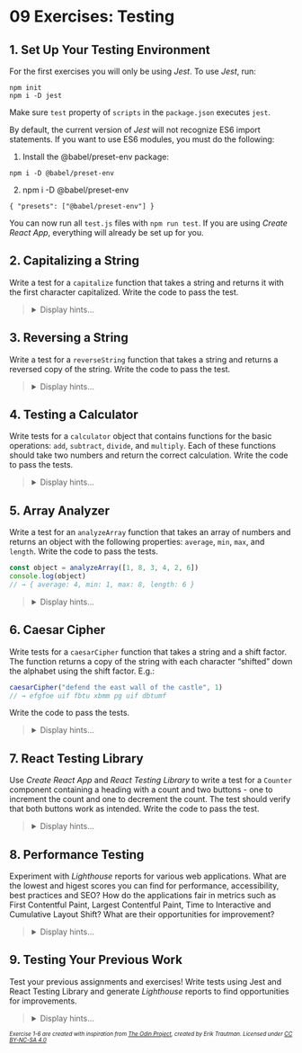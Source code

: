 # 09 Exercises: Testing

## 1. Set Up Your Testing Environment

For the first exercises you will only be using _Jest_. To use _Jest_, run:

```
npm init
npm i -D jest
```

Make sure `test` property of `scripts` in the `package.json` executes `jest`.

By default, the current version of _Jest_ will not recognize ES6 import statements. If you want to use ES6 modules, you must do the following:

1. Install the @babel/preset-env package:

```
npm i -D @babel/preset-env
```

2. npm i -D @babel/preset-env

```
{ "presets": ["@babel/preset-env"] }
```

You can now run all `test.js` files with `npm run test`. If you are using _Create React App_, everything will already be set up for you.

## 2. Capitalizing a String

Write a test for a `capitalize` function that takes a string and returns it with the first character capitalized. Write the code to pass the test.

<blockquote>
<details>
<summary>Display hints...</summary>
<p>You can write a test with the <code>it</code> function, which takes two arguments - a description of the test and the test function itself. This test function should contain an <code>expect</code> function paired with a matcher to assert specific behaviour of your code. <a href="https://jestjs.io/docs/getting-started">Learn more here</a></p>
<details>
<summary>Display solution...</summary>

```js
function capitalize(string) {
    return string.charAt(0).toUpperCase() + string.slice(1)
}

it("capitalizes the first letter", () => {
    expect(capitalize("hello")).toBe("Hello")
})
```

</details>
</details>
</blockquote>

## 3. Reversing a String

Write a test for a `reverseString` function that takes a string and returns a reversed copy of the string. Write the code to pass the test.

<blockquote>
<details>
<summary>Display hints...</summary>
<p>You already know how to reverse an array. It might be helpful to convert the string into an array and then back into a string once you have reversed it.</p>
<details>
<summary>Display solution...</summary>

```js
function reverseString(string) {
    return [...string].reverse().join("")
}

it("reverses the string", () => {
    expect(reverseString("123")).toBe("321")
})
```

</details>
</details>
</blockquote>

## 4. Testing a Calculator

Write tests for a `calculator` object that contains functions for the basic operations: `add`, `subtract`, `divide`, and `multiply`. Each of these functions should take two numbers and return the correct calculation. Write the code to pass the tests.

<blockquote>
<details>
<summary>Display hints...</summary>
<p>If you are testing decimal numbers, it might be worth noting that intuitive equality comparisons often fail, because arithmetic on decimal (base 10) values often have rounding errors in limited precision binary (base 2) representation. For example, <code>0.2 + 0.1</code> is actually <code>0.30000000000000004</code>. You can use <code>toBeCloseTo</code> to compare floating point numbers for approximate equality.</p>
<details>
<summary>Display solution...</summary>

```js
const calculator = {
    add: (x, y) => x + y,
    subtract: (x, y) => x - y,
    divide: (x, y) => x / y,
    multiply: (x, y) => x * y,
}

it("adds two numbers", () => {
    expect(calculator.add(2, 2)).toBe(4)
})

it("adds decimal numbers", () => {
    expect(calculator.add(0.1, 0.2)).toBeCloseTo(0.3)
})

it("subtracts two numbers", () => {
    expect(calculator.subtract(2, 1)).toBe(1)
})

it("divides two numbers", () => {
    expect(calculator.divide(6, 2)).toBe(3)
})

it("divides with zero", () => {
    expect(calculator.divide(2, 0)).toBe(Infinity)
})

it("multiplies two numbers", () => {
    expect(calculator.multiply(5, 2)).toBe(10)
})
```

</details>
</details>
</blockquote>

## 5. Array Analyzer

Write a test for an `analyzeArray` function that takes an array of numbers and returns an object with the following properties: `average`, `min`, `max`, and `length`. Write the code to pass the tests.

```js
const object = analyzeArray([1, 8, 3, 4, 2, 6])
console.log(object)
// → { average: 4, min: 1, max: 8, length: 6 }
```

<blockquote>
<details>
<summary>Display hints...</summary>
<p>Remember to handle edge cases such as empty arrays or arrays with non-number elements.</p>
<details>
<summary>Display solution...</summary>

```js
function analyzeArray(array) {
    const length = array.length

    if (length === 0) return { average: undefined, min: undefined, max: undefined, length }

    const min = Math.min(...array)
    const max = Math.max(...array)
    const sum = array.reduce((acc, curr) => acc + curr)
    const average = sum / length

    if (Number.isNaN(average)) return { average, min: undefined, max: undefined, length }

    return { average, min, max, length }
}

it("returns the correct average", () => {
    const array = [1, 8, 3, 4, 2, 6]
    const result = analyzeArray(array)
    expect(result.average).toBe(4)
})

it("returns the correct min", () => {
    const array = [1, 8, 3, 4, 2, 6]
    const result = analyzeArray(array)
    expect(result.min).toBe(1)
})

it("returns the correct max", () => {
    const array = [1, 8, 3, 4, 2, 6]
    const result = analyzeArray(array)
    expect(result.max).toBe(8)
})

it("returns the correct length", () => {
    const array = [1, 8, 3, 4, 2, 6]
    const result = analyzeArray(array)
    expect(result.length).toBe(6)
})

it("returns an object with length 0 if given an empty array", () => {
    const array = []
    const result = analyzeArray(array)
    const expected = {
        average: undefined,
        min: undefined,
        max: undefined,
        length: 0,
    }
    expect(result).toEqual(expected)
})

it("returns an object with NaN for average if given an array with non-number elements", () => {
    const array = ["a", "b", 2]
    const result = analyzeArray(array)
    const expected = {
        average: NaN,
        min: undefined,
        max: undefined,
        length: 3,
    }
    expect(result).toEqual(expected)
})
```

</details>
</details>
</blockquote>

## 6. Caesar Cipher

Write tests for a `caesarCipher` function that takes a string and a shift factor. The function returns a copy of the string with each character “shifted” down the alphabet using the shift factor. E.g.:

```js
caesarCipher("defend the east wall of the castle", 1)
// → efgfoe uif fbtu xbmm pg uif dbtumf
```

Write the code to pass the tests.

<blockquote>
<details>
<summary>Display hints...</summary>
<p>Learn more about how a Caesar cipher works on <a href="http://practicalcryptography.com/ciphers/caesar-cipher/">this website</a>.</p>
<p>The exercise might be easier if you apply test driven development, testing and then implement one thing at a time. E.g.:</p>
<ol>
<li>Test a simple shift of abc to bcd.</li>
<li>Test with other characters than letters.</li>
<li>Test wrapping from z to a.</li>
<li>Test keeping the same case.</li>
<li>Works with negative shift values.</li>
</ol>
<p>You can create a string containing the alphabet and use <code>indexOf</code> to find out what number a character is in the alphabet (or you can work directly with UTF-16 code units using <code>charCodeAt</code>). If <code>indexOf</code> returns <code>-1</code> it is not a letter in your alphabet. To wrap from z to a you can use modulus and the length of the alphabet.</p>

<details>
<summary>Display solution...</summary>

```js
function caesarCipher(string, shift) {
    const alphabet = "abcdefghijklmnopqrstuvwxyz"
    return [...string]
        .map(char => {
            let charIndex = alphabet.indexOf(char.toLowerCase())
            if (charIndex === -1) return char
            let shiftedIndex = (charIndex + shift) % alphabet.length
            if (shiftedIndex < 0) shiftedIndex += alphabet.length
            return char === char.toUpperCase() ? alphabet[shiftedIndex].toUpperCase() : alphabet[shiftedIndex]
        })
        .join("")
}

it("shifts abc once", () => {
    expect(caesarCipher("abc", 1)).toBe("bcd")
})

it("works with punctuation", () => {
    expect(caesarCipher("ab.c", 1)).toBe("bc.d")
})

it("wraps from z to a", () => {
    expect(caesarCipher("xyz", 2)).toBe("zab")
})

it("maintains capitalization", () => {
    expect(caesarCipher("aBc", 1)).toBe("bCd")
    expect(caesarCipher("ABC", 1)).not.toBe("bcd")
})

it("works with negativ shift", () => {
    expect(caesarCipher("abc", -1)).toBe("zab")
})
```

</details>
</details>
</blockquote>

## 7. React Testing Library

Use _Create React App_ and _React Testing Library_ to write a test for a `Counter` component containing a heading with a count and two buttons - one to increment the count and one to decrement the count. The test should verify that both buttons work as intended. Write the code to pass the test.

<blockquote>
<details>
<summary>Display hints...</summary>
<p>Remember - arrange, act and assert! You can render the component with the <code>render</code> function, fire click events with <code>fireEvent.click</code> and create assertions using <code>expect</code> together with <code>toHaveTextContent</code>.</p> You can find elements using the <code>getByText</code> and <code>getByRole</code> functions on the screen object.
<p>Refer to <a href="https://testing-library.com/docs/react-testing-library/cheatsheet">this cheat sheet</a>, if you need more help setting up the component test.</p>
<details>
<summary>Display solution...</summary>

```js
// Counter.js
import { useState } from "react"

export default function Counter() {
    const [count, setCount] = useState(0)

    return (
        <>
            <h1>Count: {count}</h1>
            <button onClick={() => setCount(count + 1)}>Increment</button>
            <button onClick={() => setCount(count - 1)}>Decrement</button>
        </>
    )
}

// Counter.test.js
import { render, screen, fireEvent } from "@testing-library/react"
import Counter from "./Counter"

it("increments and decrements count", () => {
    render(<Counter />)

    const incrementButton = screen.getByText("Increment")
    const decrementButton = screen.getByText("Decrement")
    const count = screen.getByRole("heading")

    fireEvent.click(incrementButton)
    expect(count).toHaveTextContent("Count: 1")

    fireEvent.click(decrementButton)
    expect(count).toHaveTextContent("Count: 0")
})
```

</details>
</details>
</blockquote>

## 8. Performance Testing

Experiment with _Lighthouse_ reports for various web applications. What are the lowest and higest scores you can find for performance, accessibility, best practices and SEO? How do the applications fair in metrics such as First Contentful Paint, Largest Contentful Paint, Time to Interactive and Cumulative Layout Shift? What are their opportunities for improvement?

<blockquote>
<details>
<summary>Display hints...</summary>
<p><em>Lighthouse</em> comes preinstalled with the <em>Chrome</em> and <em>Edge</em> browsers and is available in the developer tools.</p>
<p>You can learn more about <em>Lighthouse</em> on the <a href="https://developer.chrome.com/docs/lighthouse/overview/">official website</a>, from which it is also possible to generate Lighthouse tests directly.</p>
</details>
</blockquote>

## 9. Testing Your Previous Work

Test your previous assignments and exercises! Write tests using Jest and React Testing Library and generate _Lighthouse_ reports to find opportunities for improvements.

<blockquote>
<details>
<summary>Display hints...</summary>
<p>Remember - the more your tests resemble the way your software is used, the more confidence they can give you.</p>
<p>Writing tests for your tic-tac-toe game is good practice. If you have created a lot of pure functions these are straight forward to test!</p>
<p>If you are testing your Pokedex, it might be helpful to look into the <a href="https://testing-library.com/docs/dom-testing-library/api-async">async methods</a> of React Testing Library.</p>
<p>Notice that we are doing things backwards in this exercise - it's good advice to apply <em>test driven development</em> - writing your tests before you write your code!</p>
</details>
</blockquote>

<sub><sup>_Exercise 1-6 are created with inspiration from [The Odin Project](https://www.theodinproject.com), created by Erik Trautman. Licensed under [CC BY-NC-SA 4.0](https://creativecommons.org/licenses/by-nc-sa/4.0/)_<sup><sub>
